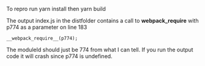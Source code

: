 To repro run yarn install then yarn build

The output index.js in the distfolder contains a call to __webpack_require__
with p774 as a parameter on line 183
```
__webpack_require__(p774);
```

The moduleId should just be 774 from what I can tell.
If you run the output code it will crash since p774 is undefined.